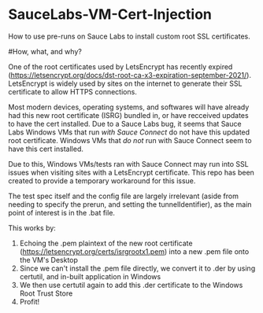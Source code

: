 # SauceLabs-VM-Cert-Injection
How to use pre-runs on Sauce Labs to install custom root SSL certificates.


#How, what, and why?

One of the root certificates used by LetsEncrypt has recently expired (https://letsencrypt.org/docs/dst-root-ca-x3-expiration-september-2021/). 
LetsEncrypt is widely used by sites on the internet to generate their SSL certificate to allow HTTPS connections.

Most modern devices, operating systems, and softwares will have already had this new root certificate (ISRG) bundled in, or have recceived updates to have the cert installed. Due to a Sauce Labs bug, it seems that Sauce Labs Windows VMs that run *with Sauce Connect* do not have this updated root certificate. Windows VMs that *do not* run with Sauce Connect seem to have this cert installed.

Due to this, Windows VMs/tests ran with Sauce Connect may run into SSL issues when visiting sites with a LetsEncrypt certificate. This repo has been created to provide a temporary workaround for this issue.

The test spec itself and the config file are largely irrelevant (aside from needing to specify the prerun, and setting the tunnelIdentifier), as the main point of interest is in the .bat file.

This works by:
1. Echoing the .pem plaintext of the new root certificate (https://letsencrypt.org/certs/isrgrootx1.pem) into a new .pem file onto the VM's Desktop
2. Since we can't install the .pem file directly, we convert it to .der by using certutil, and in-built application in Windows
3. We then use certutil again to add this .der certificate to the Windows Root Trust Store
4. Profit!
